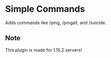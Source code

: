 # Simple Commands

Adds commands like /ping, /pingall, and /suicide.

## Note
This plugin is made for 1.15.2 servers!